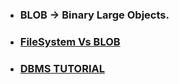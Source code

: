 * ### BLOB -> Binary Large Objects.

* ### [FileSystem Vs BLOB](https://stackoverflow.com/questions/19676305/blob-vs-filesystem)

* ### [DBMS TUTORIAL](https://www.javatpoint.com/dbms-tutorial) 


